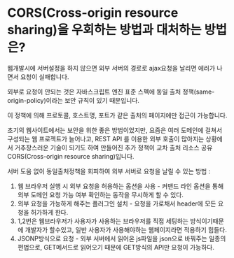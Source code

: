 # CORS(Cross-origin resource sharing)을 우회하는 방법과 대처하는 방법은?

웹개발시에 서버설정을 하지 않으면 외부 서버의 경로로 ajax요청을 날리면 에러가 나면서 요청이 실패합니다.

외부로 요청이 안되는 것은 자바스크립트 엔진 표준 스펙에 동일 출처 정책(same-origin-policy)이라는 보안 규칙이 있기 때문입니다.

이 정책에 의해 프로토콜, 호스트명, 포트가 같은 출처의 페이지에만 접근이 가능합니다.

초기의 웹사이트에서는 보안을 위한 좋은 방법이었지만, 요즘은 여러 도메인에 걸쳐서 구성되는 웹 프로젝트가 늘어나고, REST API 를 이용한 외부 호출이 많아지는 상황에서 거추장스러운 기술이 되기도 하여 만들어진 추가 정책이 교차 출처 리소스 공유 CORS(Cross-origin resource sharing)입니다.

서버 도움 없이 동일출처정책을 회피하여 외부 서버로 요청을 날릴 수 있는 방법 :

1. 웹 브라우저 실행 시 외부 요청을 허용하는 옵션을 사용 - 커맨드 라인 옵션을 통해 외부 도메인 요청 가능 여부 확인하는 동작을 무시하게 할 수 있다.
2. 외부 요청을 가능하게 해주는 플러그인 설치 - 요청을 가로채서 header에 모든 요청을 허가하게 한다.
3. 1,2번은 웹브라우저가 사용자가 사용하는 브라우저를 직접 세팅하는 방식이기때문에 개발자가 할수있고, 일반 사용자가 사용해야하는 웹페이지라면 적용하기 힘들다.
4. JSONP방식으로 요청 - 외부 서버에서 읽어온 js파일을 json으로 바꿔주는 일종의 편법으로, GET메서드로 읽어오기 때문에 GET방식의 API만 요청이 가능하다.
